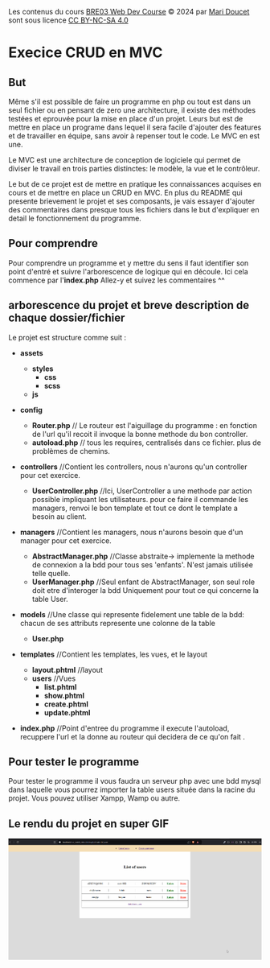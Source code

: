 Les contenus du cours [BRE03 Web Dev Course](https://kornog-dev.github.io/BRE03/) © 2024 par [Mari Doucet](https://github.com/kornog-dev) sont sous licence [CC BY-NC-SA 4.0](https://creativecommons.org/licenses/by-nc-sa/4.0/?ref=chooser-v1)

# Execice CRUD en MVC

## But

Même s'il est possible de faire un programme en php ou tout est dans un seul fichier ou en pensant de zero une architecture, il existe des méthodes testées et eprouvée pour la mise en place d'un projet. Leurs but est de mettre en place un programe dans lequel il sera facile d'ajouter des features et de travailler en équipe, sans avoir à repenser tout le code. Le MVC en est une.

Le MVC est une architecture de conception de logiciele qui permet de diviser le travail en trois parties distinctes: le modèle, la vue et le contrôleur.

Le but de ce projet est de mettre en pratique les connaissances acquises en cours et de mettre en place un CRUD en MVC.
En plus du README qui presente brievement le projet et ses composants, je vais essayer d'ajouter des commentaires dans presque tous les fichiers dans le but d'expliquer en detail le fonctionnement du programme.

## Pour comprendre

Pour comprendre un programme et y mettre du sens il faut identifier son point d'entré et suivre l'arborescence de logique qui en découle.
Ici cela commence par l'**index.php** Allez-y et suivez les commentaires ^^

## arborescence du projet et breve description de chaque dossier/fichier

Le projet est structure comme suit :

- **assets**

  - **styles**
    - **css**
    - **scss**
  - **js**

- **config**

  - **Router.php** // Le routeur est l'aiguillage du programme : en fonction de l'url qu'il recoit il invoque la bonne methode du bon controller.
  - **autoload.php** // tous les requires, centralisés dans ce fichier. plus de problèmes de chemins.

- **controllers** //Contient les controllers, nous n'aurons qu'un controller pour cet exercice.

  - **UserController.php** //Ici, UserController a une methode par action possible impliquant les utilisateurs. pour ce faire il commande les managers, renvoi le bon template et tout ce dont le template a besoin au client.

- **managers** //Contient les managers, nous n'aurons besoin que d'un manager pour cet exercice.

  - **AbstractManager.php** //Classe abstraite-> implemente la methode de connexion a la bdd pour tous ses 'enfants'. N'est jamais utilisée telle quelle.
  - **UserManager.php** //Seul enfant de AbstractManager, son seul role doit etre d'interoger la bdd Uniquement pour tout ce qui concerne la table User.

- **models**
  //Une classe qui represente fidelement une table de la bdd: chacun de ses attributs represente une colonne de la table

  - **User.php**

- **templates** //Contient les templates, les vues, et le layout

  - **layout.phtml** //layout
  - **users** //Vues
    - **list.phtml**
    - **show.phtml**
    - **create.phtml**
    - **update.phtml**

- **index.php** //Point d'entree du programme il execute l'autoload, recuppere l'url et la donne au routeur qui decidera de ce qu'on fait .

## Pour tester le programme

Pour tester le programme il vous faudra un serveur php avec une bdd mysql dans laquelle vous pourrez importer la table users située dans la racine du projet.
Vous pouvez utiliser Xampp, Wamp ou autre.

## Le rendu du projet en super GIF

![demo de fonctionnement](./demo_userlist_mvc.gif)
